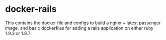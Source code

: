 docker-rails
============

This contains the docker file and configs to build a nginx + latest passenger image, and basic dockerfiles for adding a rails application on either ruby 1.9.3 or 1.8.7
